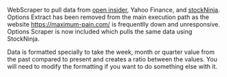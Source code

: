 WebScraper to pull data from [open insider](http://openinsider.com/), Yahoo Finance, and [stockNinja](https://www.stockninja.io/).
Options Extract has been removed from the main execution path as the website https://maximum-pain.com/ is frequentlly down and unresponsive.
Options Scraper is now included which pulls the same data using StockNinja.

Data is formatted specially to take the week, month or quarter value from the past compared to present and creates a ratio between the values.
You will need to modify the formatting if you want to do something else with it.
